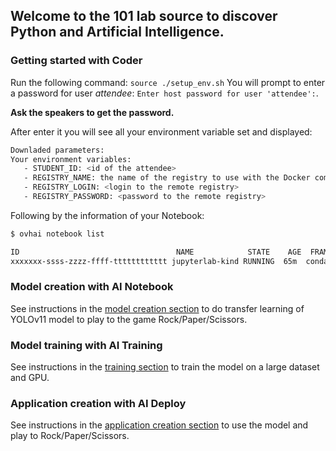 ## Welcome to the 101 lab source to discover Python and Artificial Intelligence.

### Getting started with Coder

Run the following command: `source ./setup_env.sh`
You will prompt to enter a password for user _attendee_: `Enter host password for user 'attendee':`.  

**Ask the speakers to get the password.**

After enter it you will see all your environment variable set and displayed:
```bash
Downladed parameters:
Your environment variables:
   - STUDENT_ID: <id of the attendee>
   - REGISTRY_NAME: the name of the registry to use with the Docker commands
   - REGISTRY_LOGIN: <login to the remote registry> 
   - REGISTRY_PASSWORD: <password to the remote registry>
```
Following by the information of your Notebook:
```bash
$ ovhai notebook list

ID                                   NAME            STATE    AGE  FRAMEWORK VERSION                   EDITOR     URL
xxxxxxx-ssss-zzzz-ffff-tttttttttttt jupyterlab-kind RUNNING  65m  conda     conda-py311-cudaDevel11.8 jupyterlab https://xxxxxxx-ssss-zzzz-ffff-tttttttttttt.notebook.gra.ai.cloud.ovh.net
```

### Model creation with AI Notebook

See instructions in the [model creation section](./docs/00-notebook.md) to do transfer learning of YOLOv11 model to play to the game Rock/Paper/Scissors.  

### Model training with AI Training

See instructions in the [training section](./docs/01-training.md) to train the model on a large dataset and GPU.

### Application creation with AI Deploy

See instructions in the [application creation section](./docs/02-application.md) to use the model and play to Rock/Paper/Scissors.